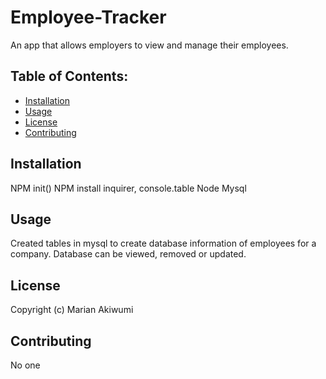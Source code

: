 # Employee-Tracker
An app that allows employers to view and manage their employees.

## Table of Contents: 
* [Installation](#installation)
* [Usage](#usage)
* [License](#license)
* [Contributing](#contributing)

## Installation  

NPM init()
NPM install inquirer, console.table
Node
Mysql

## Usage

Created tables in mysql to create database information of employees for a company. Database can be viewed, removed or updated.

## License
Copyright (c) Marian Akiwumi

## Contributing
No one